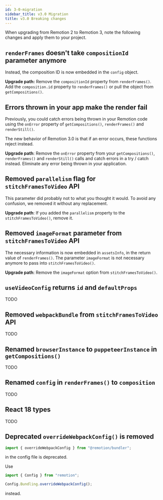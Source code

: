 ```yaml
---
id: 3-0-migration
sidebar_title: v3.0 Migration
title: v3.0 Breaking changes
---
```


When upgrading from Remotion 2 to Remotion 3, note the following changes and apply them to your project.

## `renderFrames` doesn't take `compositionId` parameter anymore

Instead, the composition ID is now embedded in the `config` object.

**Upgrade path:** Remove the `compositionId` property from `renderFrames()`. Add the `composition.id` property to `renderFrames()` or pull the object from `getCompositions()`.

## Errors thrown in your app make the render fail

Previously, you could catch errors being thrown in your Remotion code using the `onError` property of `getCompositions()`, `renderFrames()` and `renderStill()`.

The new behavior of Remotion 3.0 is that if an error occurs, these functions reject instead.

**Upgrade path**: Remove the `onError` property from your `getCompositions()`, `renderFrames()` and `renderStill()` calls and catch errors in a try / catch instead. Eliminate any error being thrown in your application.

## Removed `parallelism` flag for `stitchFramesToVideo` API

This parameter did probably not to what you thought it would. To avoid any confusion, we removed it without any replacement.

**Upgrade path**: If you added the `parallelism` property to the `stitchFramesToVideo()`, remove it.

## Removed `imageFormat` parameter from `stitchFramesToVideo` API

The necessary information is now embedded in `assetsInfo`, in the return value of `renderFrames()`. The parameter `imageFormat` is not necessary anymore to pass into `stitchFramesToVideo()`.

**Upgrade path**: Remove the `imageFormat` option from `stitchFramesToVideo()`.

## `useVideoConfig` returns `id` and `defaultProps`

TODO

## Removed `webpackBundle` from `stitchFramesToVideo` API

TODO

## Renamed `browserInstance` to `puppeteerInstance` in `getCompositions()`

TODO

## Renamed `config` in `renderFrames()` to `composition`

TODO

## React 18 types

TODO

## Deprecated `overrideWebpackConfig()` is removed

```ts
import { overrideWebpackConfig } from "@remotion/bundler";
```

in the config file is deprecated.

Use

```ts
import { Config } from "remotion";

Config.Bundling.overrideWebpackConfig();
```

instead.
